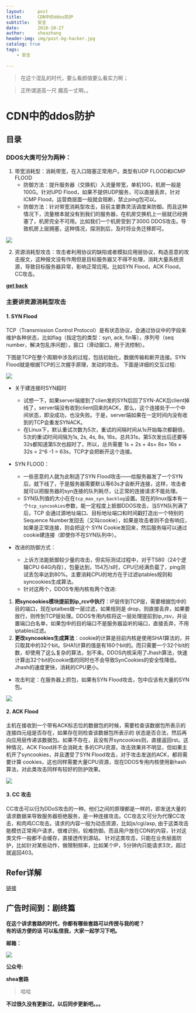 ```yaml
---
layout:     post
title:      CDN中的ddos防护
subtitle:   安全
date:       2018-10-27
author:     sheazhang
header-img: img/post-bg-hacker.jpg
catalog: true
tags:
    - 安全
    
---
```


> 在这个混乱的时代，要么看颜值要么看实力啊；

> 正所谓道高一尺 魔高一丈啊。。

# CDN中的ddos防护


## 目录

### DDOS大类可分为两种：

1. 带宽消耗型：消耗带宽，在入口阻塞正常用户。类型有UDP FLOOD和ICMP FLOOD
	- 防御方法：提升服务器（交换机）入流量带宽，单机10G，机房一般是100G。针对UPD Flood，如果不提供UDP服务，可以直接丢弃，针对ICMP Flood，运营商层面一般就会阻断，禁止ping包可以。
	- 防御方法：针对带宽消耗型攻击，目前主要靠灵活调度来防御。而且这种情况下，流量根本就没有到我们的服务器，在机房交换机上一层就已经拥塞了，机房完全不可用。比如我们一个机房受到了300G DDOS攻击。导致机房上层拥塞，这种情况，探测到后，及时将业务迁移即可。

![](https://i.imgur.com/PnuvQTs.png)

2. 资源消耗型攻击：攻击者利用协议的缺陷或者模拟应用层协议，构造恶意的攻击报文，这种报文没有作用但是目标服务器又不得不处理，消耗大量系统资源，导致目标服务器异常，影响正常应用。比如SYN Flood，ACK Flood，CC攻击。

**[get back](#目录)**

### 主要讲资源消耗型攻击

#### 1. SYN Flood

TCP（Transmission Control Protocol）是有状态协议，会通过协议中的字段来维护各种状态，比如flag（指定包的类型：syn, ack, fin等），序列号（seq number，解决包乱序问题），窗口（滑动窗口，用于流控制）。

下图是TCP在整个周期中涉及的过程，包括初始化，数据传输和断开连接。SYN Flood就是根据TCP的三次握手原理，发动的攻击。
下面是详细的交互过程:

![](https://i.imgur.com/fUNi8ew.png)

- 关于建连接时SYN超时
	- 试想一下，如果server端接到了clien发的SYN后回了SYN-ACK后client掉线了，server端没有收到client回来的ACK，那么，这个连接处于一个中间状态，即没成功，也没失败。于是，server端如果在一定时间内没有收到的TCP会重发SYNACK。
	- 在Linux下，默认重试次数为5次，重试的间隔时间从1s开始每次都翻倍，5次的重试时间间隔为1s, 2s, 4s, 8s, 16s，总共31s，第5次发出后还要等32s都知道第5次也超时了，所以，总共需要 1s + 2s + 4s+ 8s+ 16s + 32s = 2^6 -1 = 63s，TCP才会把断开这个连接。

- SYN FLOOD：
	- 一些恶意的人就为此制造了SYN Flood攻击——给服务器发了一个SYN后，就下线了，于是服务器需要默认等63s才会断开连接，这样，攻击者就可以把服务器的syn连接的队列耗尽，让正常的连接请求不能处理。
	- SYN队列值的大小在在`tcp_max_syn_backlog`设置。现在的linux版本有一个`tcp_syncookies`参数，能一定程度上抵御DDOS攻击，当SYN队列满了后，TCP
会通过源地址端口、目标地址端口和时间戳打造出一个特别的Sequence Number发回去（又叫cookie），如果是攻击者则不会有响应，如果是正常连接，则会把这个 SYN Cookie发回来，然后服务端可以通过cookie建连接（即使你不在SYN队列中）。

- 改进的防御方式：
	- 上诉方法能抵御较少量的攻击，但实际测试过程中，对于TS80（24个逻辑CPU 64G内存），包量达到，154万/s时，CPU已经满负载了，ping测试丢包率达到80%。主要消耗CPU的地方在于过滤iptables规则和syncookies生成算法。
	- 针对这两个，DDOS专用内核有两个改进:
1. **把syncookies模块提前到ip_rcv中执行**：IP层传到TCP层，需要根据包中的目的端口，现在iptalbes做一层过滤，如果规则是
drop，则直接丢弃，如果要放行，则传到TCP层处理。DDOS专用内核将这一层处理提前到ip_rsv，并设置端口白名单，如果包中的目的端口不是服务器监听的端口，直接丢弃，不用iptables过滤。
2. **更改syncookies生成算法**：cookie的计算是目前内核是使用SHA1算法的，并只取其中的32个bit。SHA1计算的值是有160个bit的。而只需要一个32个bit的数，却使用了这么复杂的算法，划不来。DDOS内核采用了Jhash算法，快速计算出32个bit的cookie值的同时也不会导致SynCookies的安全性降低。Jhash的速度更快，消耗的CPU更小。

- 攻击判定：在服务器上抓包，如果有SYN Flood攻击，包中应该有大量的SYN包。

![](https://i.imgur.com/xciyzgu.png)

#### 2. ACK Flood

主机在接收到一个带有ACK标志位的数据包的时候，需要检查该数据包所表示的连接四元组是否存在，如果存在则检查该数据包所表示的
状态是否合法，然后再向应用层传递该数据包。如果不存在，且没有开syncookies则，直接返回rst。这种情况，ACK Flood并不会消耗太
多的CPU资源，攻击效果并不明显，但如果主机开了syncookies，并且遭受了SYN Flood攻击，对于攻击发送的ACK，都将需要计算
cookies，这也同样需要大量CPU资源，现在DDOS专用内核使用新hash算法，对此类攻击同样有较好的防护效果。

![](https://i.imgur.com/dVXTvGT.png)

#### 3. CC 攻击

CC攻击可以归为DDoS攻击的一种。他们之间的原理都是一样的，即发送大量的请求数据来导致服务器拒绝服务，是一种连接攻击。CC攻击又可分为代理CC攻击，和肉鸡CC攻击。请求的内容一般为动态资源，比如js/cgi/asp, 由于这类攻击能模仿正常用户请求，很难识别，较难防御。而且用户放在CDN的内容，针对这类文件一般都不会缓存，直接透传到源站。
针对这类攻击，只能在业务层面防护，比如针对某些动作，做限制频率，比如某个IP，5分钟内只能请求3次，超过就返回403。

## Refer详解

[链接](http://coolshell.cn/articles/11564.html)



## 广告时间到：剧终篇

**在这个讲求套路的时代，你都有哪些套路可以传授与我的呢？**  
**有的话方便的话 可以私信我，大家一起学习下吧。**

**邮箱：**

![](https://i.imgur.com/ZuFV0fE.jpg)

**公众号:**

 
**shea套路**  



>哈哈


**不过很久没有更新过，以后同步更新吧。。。**